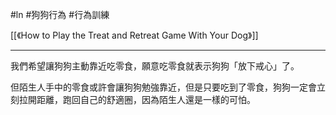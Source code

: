 #ln #狗狗行為 #行為訓練 

[[《How to Play the Treat and Retreat Game With Your Dog》]]

---

我們希望讓狗狗主動靠近吃零食，願意吃零食就表示狗狗「放下戒心」了。

但陌生人手中的零食或許會讓狗狗勉強靠近，但是只要吃到了零食，狗狗一定會立刻拉開距離，跑回自己的舒適圈，因為陌生人還是一樣的可怕。